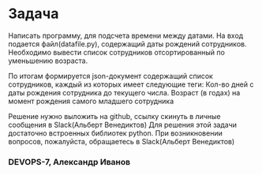 # Задача

Написать программу, для подсчета времени между датами. На вход подается файл(datafile.py), содержащий даты рождений сотрудников. Необходимо вывести список сотрудников отсортированный по уменьшению возраста.

По итогам формируется json-документ содержащий список сотрудников, каждый из которых имеет следующие теги: Кол-во дней с даты рождения сотрудника до текущего числа. Возраст (в годах) на момент рождения самого младшего сотрудника

Решение нужно выложить на github, ссылку скинуть в личные сообщения в Slack(Альберт Венедиктов) Для решения этой задачи достаточно встроенных библиотек python. При возникновении вопросов, пожалуйста, обращаетесь в Slack(Альберт Венедиктов)

### DEVOPS-7, Александр Иванов
